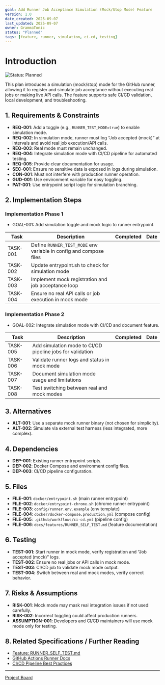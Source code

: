 ```yaml
---
goal: Add Runner Job Acceptance Simulation (Mock/Stop Mode) Feature
version: 1.0
date_created: 2025-09-07
last_updated: 2025-09-07
owner: GrammaTonic
status: "Planned"
tags: [feature, runner, simulation, ci-cd, testing]
---
```


# Introduction

![Status: Planned](https://img.shields.io/badge/status-Planned-blue)

This plan introduces a simulation (mock/stop) mode for the GitHub runner, allowing it to register and simulate job acceptance without executing real jobs or making live API calls. The feature supports safe CI/CD validation, local development, and troubleshooting.

## 1. Requirements & Constraints

- **REQ-001**: Add a toggle (e.g., `RUNNER_TEST_MODE=true`) to enable simulation mode.
- **REQ-002**: In simulation mode, runner must log “Job accepted (mock)” at intervals and avoid real job execution/API calls.
- **REQ-003**: Real mode must remain unchanged.
- **REQ-004**: Integrate simulation mode with CI/CD pipeline for automated testing.
- **REQ-005**: Provide clear documentation for usage.
- **SEC-001**: Ensure no sensitive data is exposed in logs during simulation.
- **CON-001**: Must not interfere with production runner operation.
- **GUD-001**: Use environment variable for easy toggling.
- **PAT-001**: Use entrypoint script logic for simulation branching.

## 2. Implementation Steps

### Implementation Phase 1

- GOAL-001: Add simulation toggle and mock logic to runner entrypoint.

| Task     | Description                                                        | Completed | Date |
| -------- | ------------------------------------------------------------------ | --------- | ---- |
| TASK-001 | Define `RUNNER_TEST_MODE` env variable in config and compose files |           |      |
| TASK-002 | Update entrypoint.sh to check for simulation mode                  |           |      |
| TASK-003 | Implement mock registration and job acceptance loop                |           |      |
| TASK-004 | Ensure no real API calls or job execution in mock mode             |           |      |

### Implementation Phase 2

- GOAL-002: Integrate simulation mode with CI/CD and document feature.

| Task     | Description                                               | Completed | Date |
| -------- | --------------------------------------------------------- | --------- | ---- |
| TASK-005 | Add simulation mode to CI/CD pipeline jobs for validation |           |      |
| TASK-006 | Validate runner logs and status in mock mode              |           |      |
| TASK-007 | Document simulation mode usage and limitations            |           |      |
| TASK-008 | Test switching between real and mock modes                |           |      |

## 3. Alternatives

- **ALT-001**: Use a separate mock runner binary (not chosen for simplicity).
- **ALT-002**: Simulate via external test harness (less integrated, more complex).

## 4. Dependencies

- **DEP-001**: Existing runner entrypoint scripts.
- **DEP-002**: Docker Compose and environment config files.
- **DEP-003**: CI/CD pipeline configuration.

## 5. Files

- **FILE-001**: `docker/entrypoint.sh` (main runner entrypoint)
- **FILE-002**: `docker/entrypoint-chrome.sh` (chrome runner entrypoint)
- **FILE-003**: `config/runner.env.example` (env template)
- **FILE-004**: `docker/docker-compose.production.yml` (compose config)
- **FILE-005**: `.github/workflows/ci-cd.yml` (pipeline config)
- **FILE-006**: `docs/features/RUNNER_SELF_TEST.md` (feature documentation)

## 6. Testing

- **TEST-001**: Start runner in mock mode, verify registration and “Job accepted (mock)” logs.
- **TEST-002**: Ensure no real jobs or API calls in mock mode.
- **TEST-003**: CI/CD job to validate mock mode output.
- **TEST-004**: Switch between real and mock modes, verify correct behavior.

## 7. Risks & Assumptions

- **RISK-001**: Mock mode may mask real integration issues if not used carefully.
- **RISK-002**: Incorrect toggling could affect production runners.
- **ASSUMPTION-001**: Developers and CI/CD maintainers will use mock mode only for testing.

## 8. Related Specifications / Further Reading

- [Feature: RUNNER_SELF_TEST.md](../docs/features/RUNNER_SELF_TEST.md)
- [GitHub Actions Runner Docs](https://docs.github.com/en/actions/hosting-your-own-runners/about-self-hosted-runners)
- [CI/CD Pipeline Best Practices](../docs/features/DEVELOPMENT_WORKFLOW.md)

---

[Project Board](https://github.com/users/GrammaTonic/projects/4)
